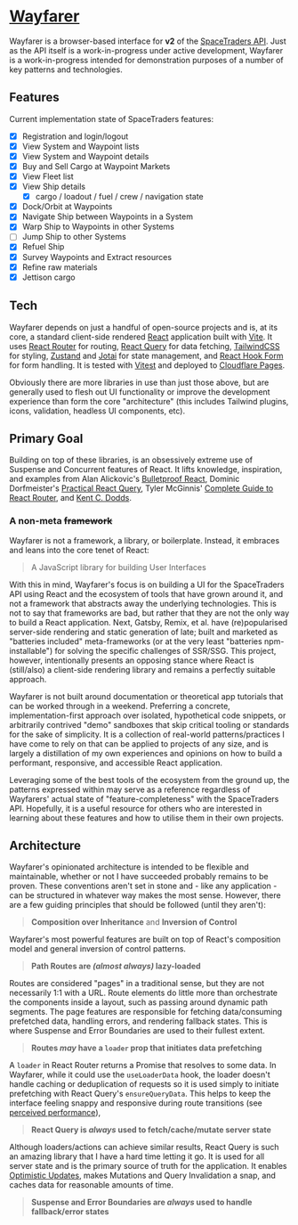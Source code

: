 # [Wayfarer](https://wayfarer.benweier.dev/)

Wayfarer is a browser-based interface for **v2** of the [SpaceTraders API](https://spacetraders.io). Just as the API itself is a work-in-progress under active development, Wayfarer is a work-in-progress intended for demonstration purposes of a number of key patterns and technologies.

## Features

Current implementation state of SpaceTraders features:

- [x] Registration and login/logout
- [x] View System and Waypoint lists
- [x] View System and Waypoint details
- [x] Buy and Sell Cargo at Waypoint Markets
- [x] View Fleet list
- [x] View Ship details
    - [x] cargo / loadout / fuel / crew / navigation state
- [x] Dock/Orbit at Waypoints
- [x] Navigate Ship between Waypoints in a System
- [x] Warp Ship to Waypoints in other Systems
- [ ] Jump Ship to other Systems
- [x] Refuel Ship
- [x] Survey Waypoints and Extract resources
- [x] Refine raw materials
- [x] Jettison cargo

## Tech

Wayfarer depends on just a handful of open-source projects and is, at its core, a standard client-side rendered [React](https://reactjs.org/) application built with [Vite](https://vitejs.dev/). It uses [React Router](https://reactrouter.com/) for routing, [React Query](https://tanstack.com/query) for data fetching, [TailwindCSS](https://tailwindcss.com/) for styling, [Zustand](https://docs.pmnd.rs/zustand) and [Jotai](https://jotai.org/) for state management, and [React Hook Form](https://react-hook-form.com/) for form handling. It is tested with [Vitest](https://vitest.dev/) and deployed to [Cloudflare Pages](https://pages.cloudflare.com/).

Obviously there are more libraries in use than just those above, but are generally used to flesh out UI functionality or improve the development experience than form the core "architecture" (this includes Tailwind plugins, icons, validation, headless UI components, etc).

## Primary Goal

Building on top of these libraries, is an obsessively extreme use of Suspense and Concurrent features of React. It lifts knowledge, inspiration, and examples from Alan Alickovic's [Bulletproof React](https://github.com/alan2207/bulletproof-react), Dominic Dorfmeister's [Practical React Query](https://tkdodo.eu/blog/practical-react-query), Tyler McGinnis' [Complete Guide to React Router](https://ui.dev/react-router-tutorial), and [Kent C. Dodds](https://kentcdodds.com).

### A non-meta ~~framework~~

Wayfarer is not a framework, a library, or boilerplate. Instead, it embraces and leans into the core tenet of React:

> A JavaScript library for building User Interfaces

With this in mind, Wayfarer's focus is on building a UI for the SpaceTraders API using React and the ecosystem of tools that have grown around it, and not a framework that abstracts away the underlying technologies. This is not to say that frameworks are bad, but rather that they are not the only way to build a React application. Next, Gatsby, Remix, et al. have (re)popularised server-side rendering and static generation of late; built and marketed as "batteries included" meta-frameworks (or at the very least "batteries npm-installable") for solving the specific challenges of SSR/SSG. This project, however, intentionally presents an opposing stance where React is (still/also) a client-side rendering library and remains a perfectly suitable approach.

Wayfarer is not built around documentation or theoretical app tutorials that can be worked through in a weekend. Preferring a concrete, implementation-first approach over isolated, hypothetical code snippets, or arbitrarily contrived "demo" sandboxes that skip critical tooling or standards for the sake of simplicity. It is a collection of real-world patterns/practices I have come to rely on that can be applied to projects of any size, and is largely a distillation of my own experiences and opinions on how to build a performant, responsive, and accessible React application.

Leveraging some of the best tools of the ecosystem from the ground up, the patterns expressed within may serve as a reference regardless of Wayfarers' actual state of "feature-completeness" with the SpaceTraders API. Hopefully, it is a useful resource for others who are interested in learning about these features and how to utilise them in their own projects.

## Architecture

Wayfarer's opinionated architecture is intended to be flexible and maintainable, whether or not I have succeeded probably remains to be proven. These conventions aren't set in stone and - like any application - can be structured in whatever way makes the most sense. However, there are a few guiding principles that should be followed (until they aren't):

> **Composition over Inheritance** and **Inversion of Control**

Wayfarer's most powerful features are built on top of React's composition model and general inversion of control patterns. 

> **Path Routes are _(almost always)_ lazy-loaded**

Routes are considered "pages" in a traditional sense, but they are not necessarily 1:1 with a URL. Route elements do little more than orchestrate the components inside a layout, such as passing around dynamic path segments. The page features are responsible for fetching data/consuming prefetched data, handling errors, and rendering fallback states. This is where Suspense and Error Boundaries are used to their fullest extent.

> **Routes _may_ have a `loader` prop that initiates data prefetching**  

A `loader` in React Router returns a Promise that resolves to some data. In Wayfarer, while it could use the `useLoaderData` hook, the loader doesn't handle caching or deduplication of requests so it is used simply to initiate prefetching with React Query's `ensureQueryData`. This helps to keep the interface feeling snappy and responsive during route transitions (see [perceived performance](https://en.wikipedia.org/wiki/Perceived_performance)), 

> **React Query is _always_ used to fetch/cache/mutate server state**

Although loaders/actions can achieve similar results, React Query is such an amazing library that I have a hard time letting it go. It is used for all server state and is the primary source of truth for the application. It enables [Optimistic Updates](https://tanstack.com/query/v4/docs/react/guides/optimistic-updates), makes Mutations and Query Invalidation a snap, and caches data for reasonable amounts of time.

> **Suspense and Error Boundaries are _always_ used to handle fallback/error states**

